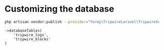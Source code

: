 # Customizing the database
```bash
php artisan vendor:publish --provider="Yormy\TripwireLaravel\TripwireServiceProvider" --tag="migrations"
```

    ->databaseTables(
        'tripwire_logs',
        'tripwire_blocks'
    )
